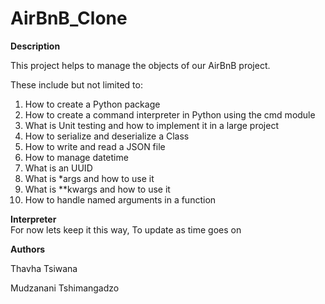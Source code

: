 # AirBnB_Clone

**Description**

This project helps to manage the objects of our AirBnB project. 

These include but not limited to:  
1. How to create a Python package
2. How to create a command interpreter in Python using the cmd module
3. What is Unit testing and how to implement it in a large project
4. How to serialize and deserialize a Class
5. How to write and read a JSON file
6. How to manage datetime
7. What is an UUID
8. What is *args and how to use it
9. What is **kwargs and how to use it
10. How to handle named arguments in a function

**Interpreter**  
For now lets keep it this way, To update as time goes on

**Authors**

Thavha Tsiwana

Mudzanani Tshimangadzo
